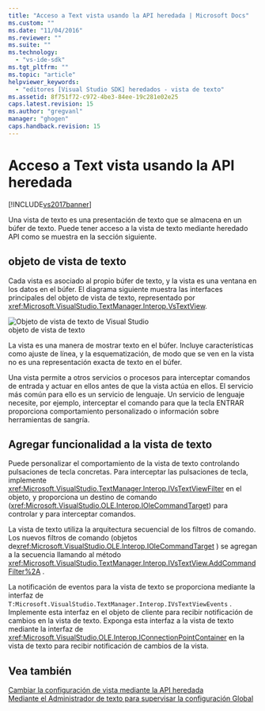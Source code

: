 ```yaml
---
title: "Acceso a Text vista usando la API heredada | Microsoft Docs"
ms.custom: ""
ms.date: "11/04/2016"
ms.reviewer: ""
ms.suite: ""
ms.technology: 
  - "vs-ide-sdk"
ms.tgt_pltfrm: ""
ms.topic: "article"
helpviewer_keywords: 
  - "editores [Visual Studio SDK] heredados - vista de texto"
ms.assetid: 8f751f72-c972-4be3-84ee-19c281e02e25
caps.latest.revision: 15
ms.author: "gregvanl"
manager: "ghogen"
caps.handback.revision: 15
---
```

# Acceso a Text vista usando la API heredada
[!INCLUDE[vs2017banner](../code-quality/includes/vs2017banner.md)]

Una vista de texto es una presentación de texto que se almacena en un búfer de texto.  Puede tener acceso a la vista de texto mediante heredado API como se muestra en la sección siguiente.  
  
## objeto de vista de texto  
 Cada vista es asociado al propio búfer de texto, y la vista es una ventana en los datos en el búfer.  El diagrama siguiente muestra las interfaces principales del objeto de vista de texto, representado por <xref:Microsoft.VisualStudio.TextManager.Interop.VsTextView>.  
  
 ![Objeto de vista de texto de Visual Studio](~/extensibility/media/vstextview.gif "vstextview")  
objeto de vista de texto  
  
 La vista es una manera de mostrar texto en el búfer.  Incluye características como ajuste de línea, y la esquematización, de modo que se ven en la vista no es una representación exacta de texto en el búfer.  
  
 Una vista permite a otros servicios o procesos para interceptar comandos de entrada y actuar en ellos antes de que la vista actúa en ellos.  El servicio más común para ello es un servicio de lenguaje.  Un servicio de lenguaje necesite, por ejemplo, interceptar el comando para que la tecla ENTRAR proporciona comportamiento personalizado o información sobre herramientas de sangría.  
  
## Agregar funcionalidad a la vista de texto  
 Puede personalizar el comportamiento de la vista de texto controlando pulsaciones de tecla concretas.  Para interceptar las pulsaciones de tecla, implemente <xref:Microsoft.VisualStudio.TextManager.Interop.IVsTextViewFilter> en el objeto, y proporciona un destino de comando \(<xref:Microsoft.VisualStudio.OLE.Interop.IOleCommandTarget>\) para controlar y para interceptar comandos.  
  
 La vista de texto utiliza la arquitectura secuencial de los filtros de comando.  Los nuevos filtros de comando \(objetos de<xref:Microsoft.VisualStudio.OLE.Interop.IOleCommandTarget> \) se agregan a la secuencia llamando al método <xref:Microsoft.VisualStudio.TextManager.Interop.IVsTextView.AddCommandFilter%2A> .  
  
 La notificación de eventos para la vista de texto se proporciona mediante la interfaz de `T:Microsoft.VisualStudio.TextManager.Interop.IVsTextViewEvents` .  Implemente esta interfaz en el objeto de cliente para recibir notificación de cambios en la vista de texto.  Exponga esta interfaz a la vista de texto mediante la interfaz de <xref:Microsoft.VisualStudio.OLE.Interop.IConnectionPointContainer> en la vista de texto para recibir notificación de cambios de la vista.  
  
## Vea también  
 [Cambiar la configuración de vista mediante la API heredada](../extensibility/changing-view-settings-by-using-the-legacy-api.md)   
 [Mediante el Administrador de texto para supervisar la configuración Global](../extensibility/using-the-text-manager-to-monitor-global-settings.md)